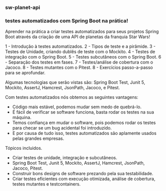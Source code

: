 ### sw-planet-api
### testes automatizados com Spring Boot na prática!

Aprender na prática a criar testes automatizados para seus projetos Spring Boot através da criação de uma API de planetas da franquia Star Wars!

 1 - Introdução à testes automatizados.
 2 - Tipos de teste e a pirâmide.
 3 - Testes de Unidade, criando dublês de teste com o Mockito.
 4 - Testes de integração com o Spring Boot.
 5 - Testes subcutâneos com o Spring Boot.
 6 - Separação dos testes em fases.
 7 - Testes/análise de cobertura com o Jacoco.
 8 - Testes mutantes com o Pitest.
 8 - Exercícios passo-a-passo para se aprofundar.

Algumas tecnologias que serão vistas são: Spring Boot Test, Junit 5, Mockito, AssertJ, Hamcrest, JsonPath, Jacoco, e Pitest.

Com testes automatizados nós obtemos as seguintes vantagens:

  - Código mais estável, podemos mudar sem medo de quebrá-lo.
  - É fácil de verificar se software funciona, basta rodar os testes na sua máquina.
  - Temos confiança em mudar o software, pois podemos rodar os testes para checar se um bug acidental foi introduzido.
  - E por causa de tudo isso, testes automatizados são aplamente usados pelas grandes empresas.

Tópicos incluidos.
  
  - Criar testes de unidade, integração e subcutâneos.
  - Spring Boot Test, Junit 5, Mockito, AssertJ, Hamcrest, JsonPath, Jacoco, Pitest.
  - Construir bons designs de software prezando pela sua testabilidade.
  - Criar testes eficientes com execução otimizada, análise de cobertura, testes mutantes e testcontainers.
